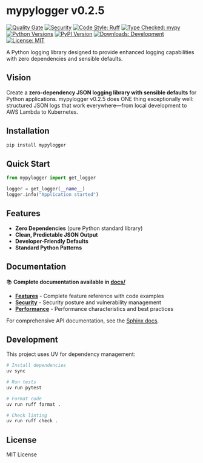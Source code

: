 # mypylogger v0.2.5

<!-- BADGES START -->
[![Quality Gate](https://img.shields.io/github/actions/workflow/status/stabbotco1/mypylogger/quality-gate.yml?style=flat&label=quality%20gate)](https://img.shields.io/github/actions/workflow/status/stabbotco1/mypylogger/quality-gate.yml?style=flat&label=quality%20gate) [![Security](https://img.shields.io/badge/security-verified-brightgreen?style=flat)](https://github.com/stabbotco1/mypylogger/security/code-scanning) [![Code Style: Ruff](https://img.shields.io/badge/code%20style-ruff-000000?style=flat)](https://img.shields.io/badge/code%20style-ruff-000000?style=flat) [![Type Checked: mypy](https://img.shields.io/badge/type%20checked-mypy-blue?style=flat)](https://img.shields.io/badge/type%20checked-mypy-blue?style=flat) [![Python Versions](https://img.shields.io/pypi/pyversions/mypylogger?style=flat)](https://img.shields.io/pypi/pyversions/mypylogger?style=flat) [![PyPI Version](https://img.shields.io/pypi/v/mypylogger?style=flat)](https://img.shields.io/pypi/v/mypylogger?style=flat) [![Downloads: Development](https://img.shields.io/pypi/dm/mypylogger?style=flat)](https://img.shields.io/pypi/dm/mypylogger?style=flat) [![License: MIT](https://img.shields.io/github/license/stabbotco1/mypylogger?style=flat)](https://img.shields.io/github/license/stabbotco1/mypylogger?style=flat)
<!-- BADGES END -->

A Python logging library designed to provide enhanced logging capabilities with zero dependencies and sensible defaults.

## Vision

Create a **zero-dependency JSON logging library with sensible defaults** for Python applications. mypylogger v0.2.5 does ONE thing exceptionally well: structured JSON logs that work everywhere—from local development to AWS Lambda to Kubernetes.

## Installation

```bash
pip install mypylogger
```

## Quick Start

```python
from mypylogger import get_logger

logger = get_logger(__name__)
logger.info("Application started")
```

## Features

- **Zero Dependencies** (pure Python standard library)
- **Clean, Predictable JSON Output**
- **Developer-Friendly Defaults**
- **Standard Python Patterns**

## Documentation

📚 **Complete documentation available in [docs/](https://github.com/stabbotco1/mypylogger/tree/main/docs)**

- **[Features](https://github.com/stabbotco1/mypylogger/blob/main/docs/FEATURES.md)** - Complete feature reference with code examples
- **[Security](https://github.com/stabbotco1/mypylogger/blob/main/docs/SECURITY.md)** - Security posture and vulnerability management
- **[Performance](https://github.com/stabbotco1/mypylogger/blob/main/docs/PERFORMANCE.md)** - Performance characteristics and best practices

For comprehensive API documentation, see the [Sphinx docs](https://github.com/stabbotco1/mypylogger/tree/main/docs/source).

## Development

This project uses UV for dependency management:

```bash
# Install dependencies
uv sync

# Run tests
uv run pytest

# Format code
uv run ruff format .

# Check linting
uv run ruff check .
```

## License

MIT License
